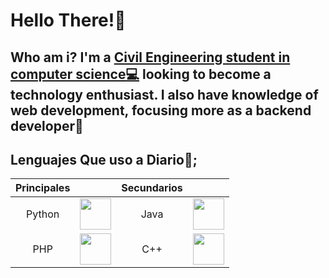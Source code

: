# Hello There!🦝

## Who am i?  I'm a [Civil Engineering student in computer science💻](https://facultadingenieria.uct.cl/ingenieria-civil-en-informatica/) looking to become a technology enthusiast. I also have knowledge of web development, focusing more as a backend developer👾
## Lenguajes Que uso a Diario🐊;
|   Principales   |                                      |   Secundarios   |                                     |
|:------------:|:---------------------------------------:|:------------:|:---------------------------------------:|
|    Python    | <img src="https://upload.wikimedia.org/wikipedia/commons/c/c3/Python-logo-notext.svg" width="50" height="50"> |     Java     | <img src="https://upload.wikimedia.org/wikipedia/en/thumb/3/30/Java_programming_language_logo.svg/1200px-Java_programming_language_logo.svg.png" width="50" height="50"> |
|     PHP      | <img src="https://upload.wikimedia.org/wikipedia/commons/thumb/2/27/PHP-logo.svg/1200px-PHP-logo.svg.png" width="50" height="50"> |     C++      | <img src="https://upload.wikimedia.org/wikipedia/commons/thumb/1/18/ISO_C%2B%2B_Logo.svg/1200px-ISO_C%2B%2B_Logo.svg.png" width="50" height="50"> |



